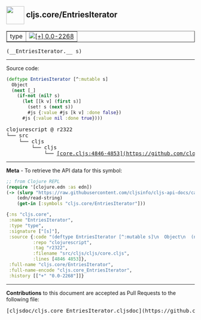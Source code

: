 ## <img width="48px" valign="middle" src="http://i.imgur.com/Hi20huC.png"> cljs.core/EntriesIterator

 <table border="1">
<tr>

<td>type</td>
<td><a href="https://github.com/cljsinfo/cljs-api-docs/tree/0.0-2268"><img valign="middle" alt="[+] 0.0-2268" src="https://img.shields.io/badge/+-0.0--2268-lightgrey.svg"></a> </td>
</tr>
</table>

 <samp>
(__EntriesIterator.__ s)<br>
</samp>

---





Source code:

```clj
(deftype EntriesIterator [^:mutable s]
  Object
  (next [_]
    (if-not (nil? s)
      (let [[k v] (first s)]
        (set! s (next s))
        #js {:value #js [k v] :done false})
      #js {:value nil :done true})))
```

 <pre>
clojurescript @ r2322
└── src
    └── cljs
        └── cljs
            └── <ins>[core.cljs:4846-4853](https://github.com/clojure/clojurescript/blob/r2322/src/cljs/cljs/core.cljs#L4846-L4853)</ins>
</pre>


---

__Meta__ - To retrieve the API data for this symbol:

```clj
;; from Clojure REPL
(require '[clojure.edn :as edn])
(-> (slurp "https://raw.githubusercontent.com/cljsinfo/cljs-api-docs/catalog/cljs-api.edn")
    (edn/read-string)
    (get-in [:symbols "cljs.core/EntriesIterator"]))
```

```clj
{:ns "cljs.core",
 :name "EntriesIterator",
 :type "type",
 :signature ["[s]"],
 :source {:code "(deftype EntriesIterator [^:mutable s]\n  Object\n  (next [_]\n    (if-not (nil? s)\n      (let [[k v] (first s)]\n        (set! s (next s))\n        #js {:value #js [k v] :done false})\n      #js {:value nil :done true})))",
          :repo "clojurescript",
          :tag "r2322",
          :filename "src/cljs/cljs/core.cljs",
          :lines [4846 4853]},
 :full-name "cljs.core/EntriesIterator",
 :full-name-encode "cljs.core_EntriesIterator",
 :history [["+" "0.0-2268"]]}

```

---

__Contributions__ to this document are accepted as Pull Requests to the following file:

 <pre>
[cljsdoc/cljs.core_EntriesIterator.cljsdoc](https://github.com/cljsinfo/cljs-api-docs/blob/master/cljsdoc/cljs.core_EntriesIterator.cljsdoc)
</pre>

